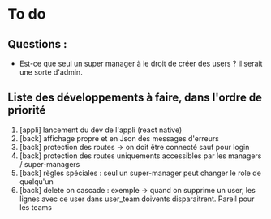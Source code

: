 # To do

## Questions :

- Est-ce que seul un super manager à le droit de créer des users ? il serait une sorte d'admin.

## Liste des développements à faire, dans l'ordre de priorité

1. [appli] lancement du dev de l'appli (react native)
1. [back] affichage propre et en Json des messages d'erreurs
1. [back] protection des routes → on doit être connecté sauf pour login
1. [back] protection des routes uniquements accessibles par les managers / super-managers
1. [back] règles spéciales : seul un super-manager peut changer le role de quelqu'un
1. [back] delete on cascade : exemple -> quand on supprime un user, les lignes avec ce user dans user_team doivents disparaitrent. Pareil pour les teams 
